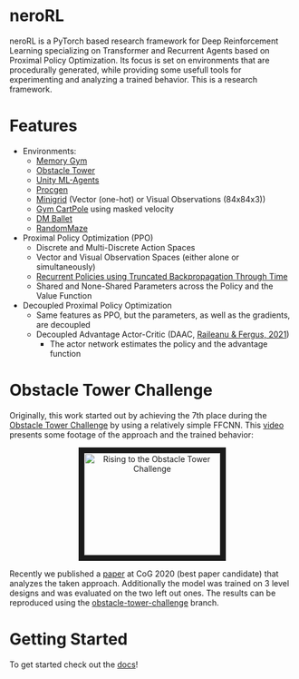 # neroRL

neroRL is a PyTorch based research framework for Deep Reinforcement Learning specializing on Transformer and Recurrent Agents based on Proximal Policy Optimization.
Its focus is set on environments that are procedurally generated, while providing some usefull tools for experimenting and analyzing a trained behavior.
This is a research framework.

# Features
- Environments:
  - [Memory Gym](https://github.com/MarcoMeter/drl-memory-gym)
  - [Obstacle Tower](https://github.com/Unity-Technologies/obstacle-tower-env)
  - [Unity ML-Agents](https://github.com/Unity-Technologies/ml-agents)
  - [Procgen](https://github.com/openai/procgen)
  - [Minigrid](https://github.com/Farama-Foundation/Minigrid) (Vector (one-hot) or Visual Observations (84x84x3))
  - [Gym CartPole](https://github.com/openai/gym) using masked velocity
  - [DM Ballet](https://github.com/deepmind/deepmind-research/tree/master/hierarchical_transformer_memory/pycolab_ballet)
  - [RandomMaze](https://github.com/zuoxingdong/mazelab)
- Proximal Policy Optimization (PPO)
  - Discrete and Multi-Discrete Action Spaces
  - Vector and Visual Observation Spaces (either alone or simultaneously)
  - [Recurrent Policies using Truncated Backpropagation Through Time](https://github.com/MarcoMeter/recurrent-ppo-truncated-bptt)
  - Shared and None-Shared Parameters across the Policy and the Value Function
- Decoupled Proximal Policy Optimization
  - Same features as PPO, but the parameters, as well as the gradients, are decoupled
  - Decoupled Advantage Actor-Critic (DAAC, [Raileanu & Fergus, 2021](https://arxiv.org/abs/2102.10330))
    - The actor network estimates the policy and the advantage function

# Obstacle Tower Challenge
Originally, this work started out by achieving the 7th place during the [Obstacle Tower Challenge](https://blogs.unity3d.com/2019/08/07/announcing-the-obstacle-tower-challenge-winners-and-open-source-release/) by using a relatively simple FFCNN. This [video](https://www.youtube.com/watch?v=P2rBDHBHxcM) presents some footage of the approach and the trained behavior:

<p align="center"><a href="http://www.youtube.com/watch?feature=player_embedded&v=P2rBDHBHxcM
" target="_blank"><img src="http://img.youtube.com/vi/P2rBDHBHxcM/0.jpg" 
alt="Rising to the Obstacle Tower Challenge" width="240" height="180" border="10" /></a></p>

Recently we published a [paper](https://arxiv.org/abs/2004.00567) at CoG 2020 (best paper candidate) that analyzes the taken approach. Additionally the model was trained on 3 level designs and was evaluated on the two left out ones. The results can be reproduced using the [obstacle-tower-challenge](https://github.com/MarcoMeter/neroRL/tree/obstacle-tower-challenge) branch.

# Getting Started

To get started check out the [docs](/docs/)!
